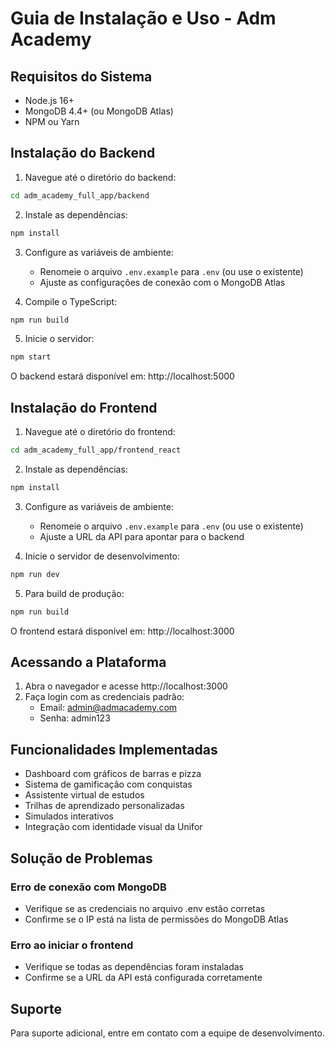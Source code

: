 # Guia de Instalação e Uso - Adm Academy

## Requisitos do Sistema

- Node.js 16+ 
- MongoDB 4.4+ (ou MongoDB Atlas)
- NPM ou Yarn

## Instalação do Backend

1. Navegue até o diretório do backend:
```bash
cd adm_academy_full_app/backend
```

2. Instale as dependências:
```bash
npm install
```

3. Configure as variáveis de ambiente:
   - Renomeie o arquivo `.env.example` para `.env` (ou use o existente)
   - Ajuste as configurações de conexão com o MongoDB Atlas

4. Compile o TypeScript:
```bash
npm run build
```

5. Inicie o servidor:
```bash
npm start
```

O backend estará disponível em: http://localhost:5000

## Instalação do Frontend

1. Navegue até o diretório do frontend:
```bash
cd adm_academy_full_app/frontend_react
```

2. Instale as dependências:
```bash
npm install
```

3. Configure as variáveis de ambiente:
   - Renomeie o arquivo `.env.example` para `.env` (ou use o existente)
   - Ajuste a URL da API para apontar para o backend

4. Inicie o servidor de desenvolvimento:
```bash
npm run dev
```

5. Para build de produção:
```bash
npm run build
```

O frontend estará disponível em: http://localhost:3000

## Acessando a Plataforma

1. Abra o navegador e acesse http://localhost:3000
2. Faça login com as credenciais padrão:
   - Email: admin@admacademy.com
   - Senha: admin123

## Funcionalidades Implementadas

- Dashboard com gráficos de barras e pizza
- Sistema de gamificação com conquistas
- Assistente virtual de estudos
- Trilhas de aprendizado personalizadas
- Simulados interativos
- Integração com identidade visual da Unifor

## Solução de Problemas

### Erro de conexão com MongoDB
- Verifique se as credenciais no arquivo .env estão corretas
- Confirme se o IP está na lista de permissões do MongoDB Atlas

### Erro ao iniciar o frontend
- Verifique se todas as dependências foram instaladas
- Confirme se a URL da API está configurada corretamente

## Suporte

Para suporte adicional, entre em contato com a equipe de desenvolvimento.
